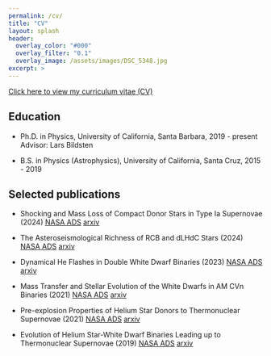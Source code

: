```yaml
---
permalink: /cv/
title: "CV"
layout: splash
header:
  overlay_color: "#000"
  overlay_filter: "0.1"
  overlay_image: /assets/images/DSC_5348.jpg
excerpt: >
---
```


[Click here to view my curriculum vitae (CV)](/assets/CV_Wong.pdf)

## Education

* Ph.D. in Physics, University of California, Santa Barbara, 2019 - present
  Advisor: Lars Bildsten
  
* B.S. in Physics (Astrophysics), University of California, Santa Cruz, 2015 - 2019


## Selected publications

* Shocking and Mass Loss of Compact Donor Stars in Type Ia Supernovae (2024) [NASA ADS](https://ui.adsabs.harvard.edu/abs/2024ApJ...973...65W/abstract) [arxiv](https://arxiv.org/abs/2408.00125)

* The Asteroseismological Richness of RCB and dLHdC Stars (2024) [NASA ADS](https://ui.adsabs.harvard.edu/abs/2024ApJ...962...20W/abstract) [arxiv](https://arxiv.org/abs/2311.10158)

* Dynamical He Flashes in Double White Dwarf Binaries (2023) [NASA ADS](https://ui.adsabs.harvard.edu/abs/2023ApJ...951...28W/abstract) [arxiv](https://arxiv.org/abs/2305.05695)

* Mass Transfer and Stellar Evolution of the White Dwarfs in AM CVn Binaries (2021) [NASA ADS](https://ui.adsabs.harvard.edu/abs/2021ApJ...923..125W/abstract) [arxiv](https://arxiv.org/abs/2109.13403)

* Pre-explosion Properties of Helium Star Donors to Thermonuclear Supernovae (2021) [NASA ADS](https://ui.adsabs.harvard.edu/abs/2021ApJ...922..241W/abstract) [arxiv](https://arxiv.org/abs/2109.14817)

* Evolution of Helium Star-White Dwarf Binaries Leading up to Thermonuclear Supernovae (2019) [NASA ADS](https://ui.adsabs.harvard.edu/abs/2019ApJ...878..100W/abstract) [arxiv](https://arxiv.org/abs/1901.04512)




















